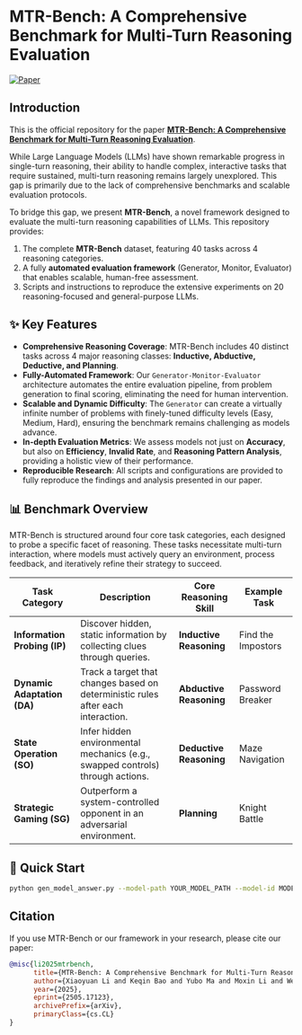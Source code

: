 # MTR-Bench: A Comprehensive Benchmark for Multi-Turn Reasoning Evaluation

[![Paper](https://img.shields.io/badge/paper-arXiv:2505.17123-red)](https://arxiv.org/abs/2505.17123)

## Introduction

This is the official repository for the paper **[MTR-Bench: A Comprehensive Benchmark for Multi-Turn Reasoning Evaluation](https://arxiv.org/abs/2505.17123)**.

While Large Language Models (LLMs) have shown remarkable progress in single-turn reasoning, their ability to handle complex, interactive tasks that require sustained, multi-turn reasoning remains largely unexplored. This gap is primarily due to the lack of comprehensive benchmarks and scalable evaluation protocols.

To bridge this gap, we present **MTR-Bench**, a novel framework designed to evaluate the multi-turn reasoning capabilities of LLMs. This repository provides:
1.  The complete **MTR-Bench** dataset, featuring 40 tasks across 4 reasoning categories.
2.  A fully **automated evaluation framework** (Generator, Monitor, Evaluator) that enables scalable, human-free assessment.
3.  Scripts and instructions to reproduce the extensive experiments on 20 reasoning-focused and general-purpose LLMs.

## ✨ Key Features

*   **Comprehensive Reasoning Coverage**: MTR-Bench includes 40 distinct tasks across 4 major reasoning classes: **Inductive, Abductive, Deductive, and Planning**.
*   **Fully-Automated Framework**: Our `Generator-Monitor-Evaluator` architecture automates the entire evaluation pipeline, from problem generation to final scoring, eliminating the need for human intervention.
*   **Scalable and Dynamic Difficulty**: The `Generator` can create a virtually infinite number of problems with finely-tuned difficulty levels (Easy, Medium, Hard), ensuring the benchmark remains challenging as models advance.
*   **In-depth Evaluation Metrics**: We assess models not just on **Accuracy**, but also on **Efficiency**, **Invalid Rate**, and **Reasoning Pattern Analysis**, providing a holistic view of their performance.
*   **Reproducible Research**: All scripts and configurations are provided to fully reproduce the findings and analysis presented in our paper.

## 📊 Benchmark Overview

MTR-Bench is structured around four core task categories, each designed to probe a specific facet of reasoning. These tasks necessitate multi-turn interaction, where models must actively query an environment, process feedback, and iteratively refine their strategy to succeed.

| Task Category               | Description                                                                     | Core Reasoning Skill  | Example Task       |
| --------------------------- | ------------------------------------------------------------------------------- | --------------------- | ------------------ |
| **Information Probing (IP)**  | Discover hidden, static information by collecting clues through queries.        | **Inductive Reasoning** | Find the Impostors |
| **Dynamic Adaptation (DA)**   | Track a target that changes based on deterministic rules after each interaction.| **Abductive Reasoning** | Password Breaker   |
| **State Operation (SO)**      | Infer hidden environmental mechanics (e.g., swapped controls) through actions.  | **Deductive Reasoning** | Maze Navigation    |
| **Strategic Gaming (SG)**     | Outperform a system-controlled opponent in an adversarial environment.          | **Planning**            | Knight Battle      |

## 🚀 Quick Start

```bash
python gen_model_answer.py --model-path YOUR_MODEL_PATH --model-id MODEL_NAME --category information_query --game-type BitQuery  --difficulty easy --max-round 5 
```

## Citation

If you use MTR-Bench or our framework in your research, please cite our paper:

```bibtex
@misc{li2025mtrbench,
      title={MTR-Bench: A Comprehensive Benchmark for Multi-Turn Reasoning Evaluation}, 
      author={Xiaoyuan Li and Keqin Bao and Yubo Ma and Moxin Li and Wenjie Wang and Rui Men and Yichang Zhang and Fuli Feng and Dayiheng Liu and Junyang Lin},
      year={2025},
      eprint={2505.17123},
      archivePrefix={arXiv},
      primaryClass={cs.CL}
}
```
